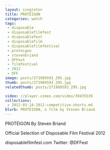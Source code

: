 ```yaml
---
layout: singleton
title: PROTÉIGON
categories: watch
tags:
 - disposable
 - disposablefilmfest
 - disposablefest
 - disposablefilm
 - disposablefilmfestival
 - proteigon
 - stevenbriand
 - DFFest
 - filmfestival
 - 2012
 - DFF
image: posts/271989593_295.jpg
thumb: posts/271989593_295.jpg
relatedthumb: posts/271989593_295.jpg

video: //player.vimeo.com/video/39435539
collections:
 - 2012-03-24-2012-competitive-shorts.md
blurb: PROTÉIGON, a film by Steven Briand.
---
```


PROTÉIGON
By Steven Briand

Official Selection of Disposable Film Festival 2012

disposablefilmfest.com
Twitter: @DFFest